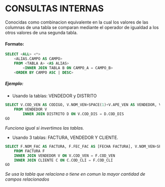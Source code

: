 # CONSULTAS INTERNAS
Conocidas como combinacion equivalente en la cual los valores de las columnas de una tabla se comparan mediante el operador de igualdad a los otros valores de una segunda tabla. 

#### Formato:
```sql
SELECT <ALL> <*>
    <ALIAS.CAMPO AS CAMPO>
    FROM <TABLA A> <AS ALIAS>
        <INNER JOIN TABLA B ON CAMPO_A = CAMPO_B>
    <ORDER BY CAMPO ASC | DESC>
```

##### Ejemplo:
+ Usando la tablas: VENDEDOR y DISTRITO
```sql
SELECT V.COD_VEN AS CODIGO, V.NOM_VEN+SPACE(1)+V.APE_VEN AS VENDEDOR, V.SUE_VEN AS SUELDO, V.FIN_VEN AS [FECHA DE INICIO], D.NOMB_DIS AS DISTRITO
    FROM VENDEDOR V
        INNER JOIN DISTRITO D ON V.COD_DIS = D.COD_DIS
GO
```
*Funciona igual si invertimos las tablas.*

+ Usando 3 tablas: FACTURA, VENDEDOR Y CLIENTE.
```sql
SELECT F.NOM_FAC AS FACTURA, F.FEC_FAC AS [FECHA FACTURA], V.NOM_VEN+SPACE(1)+V.APE_VEN AS VENDEDOR, C.RSO_CLI AS CLIENTE 
    FROM FACTURA F
    INNER JOIN VENDEDOR V ON V.COD_VEN = F.COD_VEN
    INNER JOIN CLIENTE C ON C.COD_CLI = F.COD_CLI
GO
```
*Se usa la tabla que relaciona o tiene en comun la mayor cantidad de campos relacionados*
